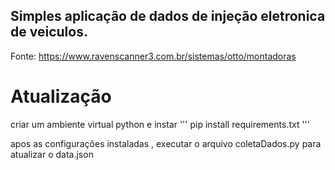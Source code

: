 ## Simples aplicação de dados de injeção eletronica de veiculos.

Fonte: https://www.ravenscanner3.com.br/sistemas/otto/montadoras

# Atualização
criar um ambiente virtual python e instar
'''
pip install requirements.txt 
'''

apos as configurações instaladas , executar o arquivo coletaDados.py para atualizar o data.json 